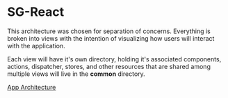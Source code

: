 # SG-React

This architecture was chosen for separation of concerns. Everything is broken into views with the intention of visualizing how users will interact with the application. 

Each view will have it's own directory, holding it's associated components, actions, dispatcher, stores, and other resources that are shared among multiple views will live in the **common** directory. 

[App Architecture](src/assets/images/architecture1.png)

